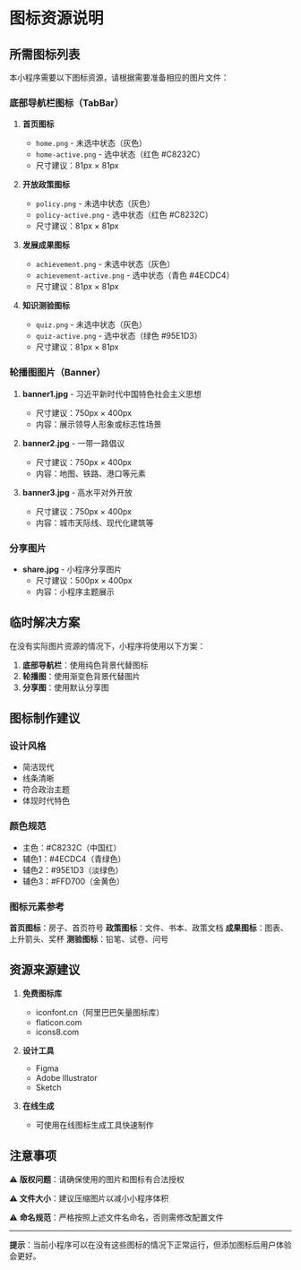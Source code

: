# 图标资源说明

## 所需图标列表

本小程序需要以下图标资源，请根据需要准备相应的图片文件：

### 底部导航栏图标（TabBar）

1. **首页图标**
   - `home.png` - 未选中状态（灰色）
   - `home-active.png` - 选中状态（红色 #C8232C）
   - 尺寸建议：81px × 81px

2. **开放政策图标**
   - `policy.png` - 未选中状态（灰色）
   - `policy-active.png` - 选中状态（红色 #C8232C）
   - 尺寸建议：81px × 81px

3. **发展成果图标**
   - `achievement.png` - 未选中状态（灰色）
   - `achievement-active.png` - 选中状态（青色 #4ECDC4）
   - 尺寸建议：81px × 81px

4. **知识测验图标**
   - `quiz.png` - 未选中状态（灰色）
   - `quiz-active.png` - 选中状态（绿色 #95E1D3）
   - 尺寸建议：81px × 81px

### 轮播图图片（Banner）

1. **banner1.jpg** - 习近平新时代中国特色社会主义思想
   - 尺寸建议：750px × 400px
   - 内容：展示领导人形象或标志性场景

2. **banner2.jpg** - 一带一路倡议
   - 尺寸建议：750px × 400px
   - 内容：地图、铁路、港口等元素

3. **banner3.jpg** - 高水平对外开放
   - 尺寸建议：750px × 400px
   - 内容：城市天际线、现代化建筑等

### 分享图片

- **share.jpg** - 小程序分享图片
  - 尺寸建议：500px × 400px
  - 内容：小程序主题展示

## 临时解决方案

在没有实际图片资源的情况下，小程序将使用以下方案：

1. **底部导航栏**：使用纯色背景代替图标
2. **轮播图**：使用渐变色背景代替图片
3. **分享图**：使用默认分享图

## 图标制作建议

### 设计风格
- 简洁现代
- 线条清晰
- 符合政治主题
- 体现时代特色

### 颜色规范
- 主色：#C8232C（中国红）
- 辅色1：#4ECDC4（青绿色）
- 辅色2：#95E1D3（淡绿色）
- 辅色3：#FFD700（金黄色）

### 图标元素参考

**首页图标**：房子、首页符号
**政策图标**：文件、书本、政策文档
**成果图标**：图表、上升箭头、奖杯
**测验图标**：铅笔、试卷、问号

## 资源来源建议

1. **免费图标库**
   - iconfont.cn（阿里巴巴矢量图标库）
   - flaticon.com
   - icons8.com

2. **设计工具**
   - Figma
   - Adobe Illustrator
   - Sketch

3. **在线生成**
   - 可使用在线图标生成工具快速制作

## 注意事项

⚠️ **版权问题**：请确保使用的图片和图标有合法授权

⚠️ **文件大小**：建议压缩图片以减小小程序体积

⚠️ **命名规范**：严格按照上述文件名命名，否则需修改配置文件

---

**提示**：当前小程序可以在没有这些图标的情况下正常运行，但添加图标后用户体验会更好。
